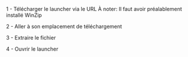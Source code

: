 1 - Télécharger le launcher via le URL
À noter: Il faut avoir préalablement installé WinZip

2 - Aller à son emplacement de téléchargement

3 - Extraire le fichier


4 - Ouvrir le launcher
